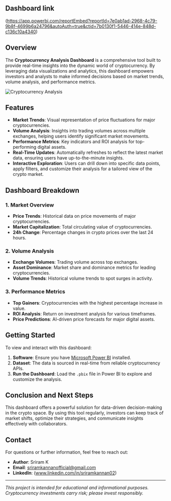 ## Dashboard link
(https://app.powerbi.com/reportEmbed?reportId=7e0ab1ad-2968-4c79-9b8f-4699b6a24796&autoAuth=true&ctid=7b0130f1-5446-414e-848d-c136c10a4340)
## Overview
The **Cryptocurrency Analysis Dashboard** is a comprehensive tool built to provide real-time insights into the dynamic world of cryptocurrency. By leveraging data visualizations and analytics, this dashboard empowers investors and analysts to make informed decisions based on market trends, volume analysis, and performance metrics.

![Cryptocurrency Analysis](https://github.com/user-attachments/assets/ebfba874-da69-4f1f-842a-d88dad47bf6d)

## Features
- **Market Trends**: Visual representation of price fluctuations for major cryptocurrencies.
- **Volume Analysis**: Insights into trading volumes across multiple exchanges, helping users identify significant market movements.
- **Performance Metrics**: Key indicators and ROI analysis for top-performing digital assets.
- **Real-Time Updates**: Automatically refreshes to reflect the latest market data, ensuring users have up-to-the-minute insights.
- **Interactive Exploration**: Users can drill down into specific data points, apply filters, and customize their analysis for a tailored view of the crypto market.

## Dashboard Breakdown

### 1. Market Overview
   - **Price Trends**: Historical data on price movements of major cryptocurrencies.
   - **Market Capitalization**: Total circulating value of cryptocurrencies.
   - **24h Change**: Percentage changes in crypto prices over the last 24 hours.

### 2. Volume Analysis
   - **Exchange Volumes**: Trading volume across top exchanges.
   - **Asset Dominance**: Market share and dominance metrics for leading cryptocurrencies.
   - **Volume Trends**: Historical volume trends to spot surges in activity.

### 3. Performance Metrics
   - **Top Gainers**: Cryptocurrencies with the highest percentage increase in value.
   - **ROI Analysis**: Return on investment analysis for various timeframes.
   - **Price Predictions**: AI-driven price forecasts for major digital assets.

## Getting Started
To view and interact with this dashboard:
1. **Software**: Ensure you have [Microsoft Power BI](https://powerbi.microsoft.com/) installed.
2. **Dataset**: The data is sourced in real-time from reliable cryptocurrency APIs.
3. **Run the Dashboard**: Load the `.pbix` file in Power BI to explore and customize the analysis.

## Conclusion and Next Steps
This dashboard offers a powerful solution for data-driven decision-making in the crypto space. By using this tool regularly, investors can keep track of market shifts, optimize their strategies, and communicate insights effectively with collaborators.

## Contact
For questions or further information, feel free to reach out:

- **Author**: Sriram K
- **Email**: sriramkannanofficial@gmail.com
- **LinkedIn**: (www.linkedin.com/in/sriramkannan02)

---

*This project is intended for educational and informational purposes. Cryptocurrency investments carry risk; please invest responsibly.*

